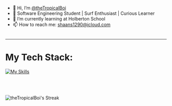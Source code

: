 - 👋 Hi, I’m [@theTropicalBoi](https://github.com/theTropicalBoi)
- 🌊 Software Engineering Student | Surf Enthusiast | Curious Learner
- 🌱 I’m currently learning at Holberton School
- 📫 How to reach me: shaans1290@icloud.com
<br><br>
---
# My Tech Stack:
[![My Skills](https://skillicons.dev/icons?i=git,bash,c,html,css,tailwind,js,ts,react,nextjs,py,django,flask,postgres,kali)](https://skillicons.dev)
<br><br><br><br>
<!--![theTropicalBoi's Stats](https://github-readme-stats.vercel.app/api?username=theTropicalBoi&theme=midnight-purple&show_icons=true&hide_border=false&count_private=true) -->
![theTropicalBoi's Streak](https://github-readme-streak-stats.herokuapp.com/?user=theTropicalBoi&theme=midnight-purple&hide_border=true)
<!---
theTropicalBoi/theTropicalBoi is a ✨ special ✨ repository because its `README.md` (this file) appears on your GitHub profile.
You can click the Preview link to take a look at your changes.
--->

